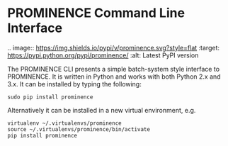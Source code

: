 # PROMINENCE Command Line Interface

.. image:: https://img.shields.io/pypi/v/prominence.svg?style=flat
    :target: https://pypi.python.org/pypi/prominence/
    :alt: Latest PyPI version

The PROMINENCE CLI presents a simple batch-system style interface to PROMINENCE. It is written in Python and works with both Python 2.x and 3.x. It can be installed by typing the following:
```
sudo pip install prominence
```
Alternatively it can be installed in a new virtual environment, e.g.
```
virtualenv ~/.virtualenvs/prominence
source ~/.virtualenvs/prominence/bin/activate
pip install prominence
```
